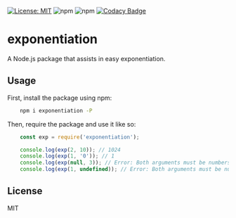 [![License: MIT](https://img.shields.io/badge/License-MIT-yellow.svg)](https://opensource.org/licenses/MIT) ![npm](https://img.shields.io/npm/v/exponentiation.svg) ![npm](https://img.shields.io/npm/dt/exponentiation.svg) [![Codacy Badge](https://api.codacy.com/project/badge/Grade/9578b938355b4daa97c5ab63cf68a028)](https://www.codacy.com/app/spiray/exponentiation?utm_source=github.com&amp;utm_medium=referral&amp;utm_content=spiray/exponentiation&amp;utm_campaign=Badge_Grade)

# exponentiation

A Node.js package that assists in easy exponentiation.

## Usage

First, install the package using npm:

```sh
    npm i exponentiation -P
```

Then, require the package and use it like so:

```js
    const exp = require('exponentiation');

    console.log(exp(2, 10)); // 1024
    console.log(exp(1, '0')); // 1
    console.log(exp(null, 3)); // Error: Both arguments must be numbers.
    console.log(exp(1, undefined)); // Error: Both arguments must be numbers.
```

## License

MIT
